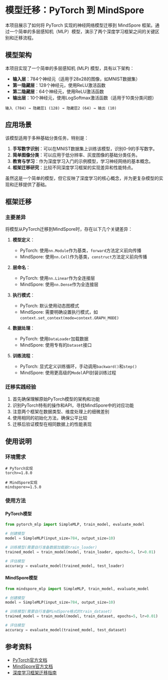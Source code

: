 # 模型迁移：PyTorch 到 MindSpore

本项目展示了如何将 PyTorch 实现的神经网络模型迁移到 MindSpore 框架。通过一个简单的多层感知机（MLP）模型，演示了两个深度学习框架之间的关键区别和迁移流程。

## 模型架构

本项目实现了一个简单的多层感知机 (MLP) 模型，具有以下架构：

- **输入层**：784个神经元（适用于28x28的图像，如MNIST数据集）
- **第一隐藏层**：128个神经元，使用ReLU激活函数
- **第二隐藏层**：64个神经元，使用ReLU激活函数
- **输出层**：10个神经元，使用LogSoftmax激活函数（适用于10类分类问题）

```
输入 (784) → 隐藏层1 (128) → 隐藏层2 (64) → 输出 (10)
```

## 应用场景

该模型适用于多种基础分类任务，特别是：

1. **手写数字识别**：可以在MNIST数据集上训练该模型，识别0-9的手写数字。
2. **简单图像分类**：可以应用于低分辨率、灰度图像的基础分类任务。
3. **教育与学习**：作为深度学习入门的示例模型，学习神经网络的基本概念。
4. **框架迁移研究**：比较不同深度学习框架的实现差异和性能特点。

虽然这是一个简单的模型，但它反映了深度学习的核心概念，并为更复杂模型的实现和迁移提供了基础。

## 框架迁移

### 主要差异

将模型从PyTorch迁移到MindSpore时，存在以下几个关键差异：

1. **模型定义**：
   - PyTorch: 使用`nn.Module`作为基类，`forward`方法定义前向传播
   - MindSpore: 使用`nn.Cell`作为基类，`construct`方法定义前向传播

2. **层命名**：
   - PyTorch: 使用`nn.Linear`作为全连接层
   - MindSpore: 使用`nn.Dense`作为全连接层

3. **执行模式**：
   - PyTorch: 默认使用动态图模式
   - MindSpore: 需要明确设置执行模式，如`context.set_context(mode=context.GRAPH_MODE)`

4. **数据处理**：
   - PyTorch: 使用`DataLoader`加载数据
   - MindSpore: 使用专有的`Dataset`接口

5. **训练流程**：
   - PyTorch: 显式定义训练循环，手动调用`backward()`和`step()`
   - MindSpore: 使用更高级的`Model`API封装训练过程

### 迁移实践经验

1. 首先确保理解原始PyTorch模型的架构和功能
2. 识别PyTorch特有的操作和API，寻找MindSpore中的对应功能
3. 注意两个框架在数据类型、维度处理上的细微差别
4. 使用相同的初始化方法，确保公平比较
5. 迁移后验证模型在相同数据上的性能表现

## 使用说明

### 环境需求

```
# PyTorch实现
torch>=1.8.0

# MindSpore实现
mindspore>=1.5.0
```

### 使用方法

#### PyTorch模型

```python
from pytorch_mlp import SimpleMLP, train_model, evaluate_model

# 创建模型
model = SimpleMLP(input_size=784, output_size=10)

# 训练模型(需要自行准备数据加载器train_loader)
trained_model = train_model(model, train_loader, epochs=5, lr=0.01)

# 评估模型
accuracy = evaluate_model(trained_model, test_loader)
```

#### MindSpore模型

```python
from mindspore_mlp import SimpleMLP, train_model, evaluate_model

# 创建模型
model = SimpleMLP(input_size=784, output_size=10)

# 训练模型(需要自行准备MindSpore格式的train_dataset)
trained_model = train_model(model, train_dataset, epochs=5, lr=0.01)

# 评估模型
accuracy = evaluate_model(trained_model, test_dataset)
```

## 参考资料

- [PyTorch官方文档](https://pytorch.org/docs/stable/index.html)
- [MindSpore官方文档](https://www.mindspore.cn/docs/zh-CN/master/index.html)
- [深度学习框架迁移指南](https://www.mindspore.cn/docs/zh-CN/master/migration_guide/migrating_from_pytorch_introduction.html)
